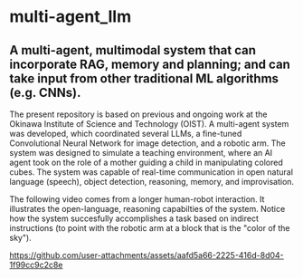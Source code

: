 # multi-agent_llm
## A multi-agent, multimodal system that can incorporate RAG, memory and planning; and can take input from other traditional ML algorithms (e.g. CNNs).

The present repository is based on previous and ongoing work at the Okinawa Institute of Science and Technology (OIST). A multi-agent system was developed, which coordinated several LLMs, a fine-tuned Convolutional Neural Network for image detection, and a robotic arm. The system was designed to simulate a teaching environment, where an AI agent took on the role of a mother guiding a child in manipulating colored cubes. The system was capable of real-time communication in open natural language (speech), object detection, reasoning, memory, and improvisation.  

The following video comes from a longer human-robot interaction. It illustrates the open-language, reasoning capabilties of the system. Notice how the system succesfully accomplishes a task based on indirect instructions (to point with the robotic arm at a block that is the "color of the sky").

https://github.com/user-attachments/assets/aafd5a66-2225-416d-8d04-1f99cc9c2c8e

